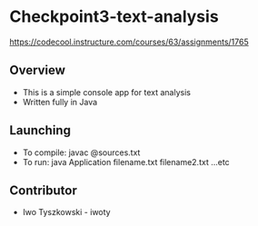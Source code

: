 # Checkpoint3-text-analysis

https://codecool.instructure.com/courses/63/assignments/1765

## Overview
* This is a simple console app for text analysis
* Written fully in Java

## Launching
* To compile: javac @sources.txt
* To run: java Application filename.txt filename2.txt ...etc

## Contributor
* Iwo Tyszkowski - iwoty
